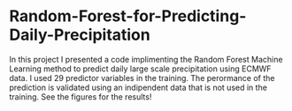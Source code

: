 # Random-Forest-for-Predicting-Daily-Precipitation
In this project I presented a code implimenting the Random Forest Machine Learning method to predict daily large scale precipitation  using ECMWF data.  I used 29 predictor variables in the training.  The perormance of the prediction is validated using an indipendent data that is not used in the training.  See the figures for the results!
